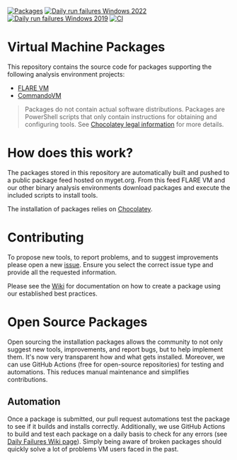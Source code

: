 [![Packages](https://gist.githubusercontent.com/vm-packages/0e28118f551692f3401ac669e1d6761d/raw/packages_badge.svg)](packages)
[![Daily run failures Windows 2022](https://gist.githubusercontent.com/vm-packages/7d6b2592948d916eb5529350308f01d1/raw/windows-2022_daily_badge.svg)](https://github.com/mandiant/VM-Packages/wiki/Daily-Failures)
[![Daily run failures Windows 2019](https://gist.githubusercontent.com/vm-packages/7d6b2592948d916eb5529350308f01d1/raw/windows-2019_daily_badge.svg)](https://github.com/mandiant/VM-Packages/wiki/Daily-Failures)
[![CI](https://github.com/mandiant/VM-packages/workflows/CI/badge.svg)](https://github.com/mandiant/VM-packages/actions?query=workflow%3ACI+branch%3Amain)

# Virtual Machine Packages

This repository contains the source code for packages supporting the following analysis environment projects:
* [FLARE VM](https://github.com/mandiant/flare-vm)
* [CommandoVM](https://github.com/mandiant/commando-vm)

> Packages do not contain actual software distributions. Packages are PowerShell scripts that only contain instructions for obtaining and configuring tools. See [Chocolatey legal information](https://docs.chocolatey.org/en-us/information/legal) for more details.

# How does this work?
The packages stored in this repository are automatically built and pushed to a public package feed hosted on myget.org. From this feed FLARE VM and our other binary analysis environments download packages and execute the included scripts to install tools.

The installation of packages relies on [Chocolatey](https://chocolatey.org/).

# Contributing
To propose new tools, to report problems, and to suggest improvements please open a new [issue](https://github.com/mandiant/VM-Packages/issues).
Ensure you select the correct issue type and provide all the requested information.

Please see the [Wiki](https://github.com/mandiant/VM-Packages/wiki) for documentation on how to create a package using our established best practices.

# Open Source Packages
Open sourcing the installation packages allows the community to not only suggest new tools, improvements, and report bugs, but to help implement them. It's now very transparent how and what gets installed. Moreover, we can use GitHub Actions (free for open-source repositories) for testing and automations. This reduces manual maintenance and simplifies contributions.

## Automation
Once a package is submitted, our pull request automations test the package to see if it builds and installs correctly. Additionally, we use GitHub Actions to build and test each package on a daily basis to check for any errors (see [Daily Failures Wiki page](https://github.com/mandiant/VM-Packages/wiki/Daily-Failures)). Simply being aware of broken packages should quickly solve a lot of problems VM users faced in the past.

